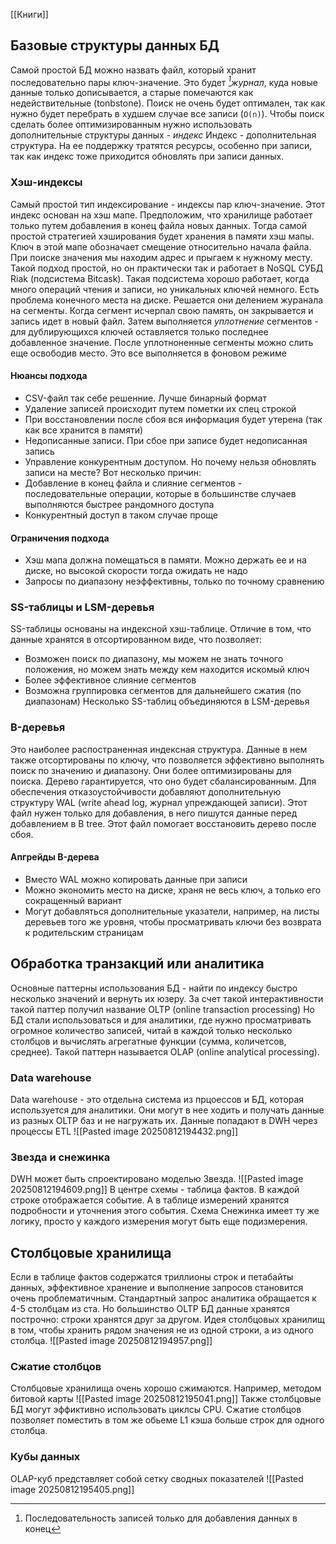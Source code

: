 [[Книги]]
## Базовые структуры данных БД
Самой простой БД можно назвать файл, который хранит последовательно пары ключ-значение. Это будет *[^1]журнал*, куда новые данные только дописывается, а старые помечаются как недействительные (tonbstone). 
Поиск не очень будет оптимален, так как нужно будет перебрать в худшем случае все записи (`O(n)`).  Чтобы поиск сделать более оптимизированным нужно использовать дополнительные структуры данных - *индекс*
Индекс - дополнительная структура. На ее поддержку тратятся ресурсы, особенно при записи, так как индекс тоже приходится обновлять при записи данных.
### Хэш-индексы
Самый простой тип индексирование - индексы пар ключ-значение. Этот индекс основан на хэш мапе. 
Предположим, что хранилище работает только путем добавления в конец файла новых данных. Тогда самой простой стратегией хэширования будет хранения в памяти хэш мапы. Ключ в этой мапе обозначает смещение относительно начала файла. При поиске значения мы находим адрес и прыгаем к нужному месту.
Такой подход простой, но он практически так и работает в NoSQL СУБД Riak (подсистема Bitcask). 
Такая подсистема хорошо работает, когда много операций чтения и записи, но уникальных ключей немного. 
Есть проблема конечного места на диске. Решается они делением журанала на сегменты. Когда сегмент исчерпал свою память, он закрывается и запись идет в новый файл. Затем выполняется *уплотнение* сегментов - для дублирующихся ключей оставляется только последнее добавленное значение. После уплотноненные сегменты можно слить еще освободив место. Это все выполняется в фоновом режиме
#### Нюансы подхода
- CSV-файл так себе решенние. Лучше бинарный формат
- Удаление записей происходит путем пометки их спец строкой
- При восстановлении после сбоя вся информация будет утерена (так как все хранится в памяти)
- Недописанные записи. При сбое при записе будет недописанная запись
- Управление конкурентным доступом. 
Но почему нельзя обновлять записи на месте? Вот несколько причин:
- Добавление в конец файла и слияние сегментов - последовательные операции, которые в большинстве случаев выполняются быстрее рандомного доступа
- Конкурентный доступ в таком случае проще
#### Ограничения подхода
- Хэш мапа должна помещаться в памяти. Можно держать ее и на диске, но высокой скорости тогда ожидать не надо
- Запросы по диапазону неэффективны, только по точному сравнению
### SS-таблицы и LSM-деревья
SS-таблицы основаны на индексной хэш-таблице. Отличие в том, что данные хранятся в отсортированном виде, что позволяет:
- Возможен поиск по диапазону, мы можем не знать точного положения, но можем знать между кем находится искомый ключ
- Более эффективное слияние сегментов
- Возможна группировка сегментов для дальнейшего сжатия (по диапазонам)
Несколько SS-таблиц объединяются в LSM-деревья
### B-деревья
Это наиболее распостраненная индексная структура. Данные в нем также отсортированы по ключу, что позволяется эффективно выполнять поиск по значению и диапазону. Они более оптимизированы для поиска. 
Дерево гарантируется, что оно будет сбалансированным. 
Для обеспечения отказоустойчивости добавляют дополнительную структуру WAL (write ahead log, журнал упреждающей записи). Этот файл нужен только для добавления, в него пишутся данные перед добавлением в B tree. Этот файл помогает восстановить дерево после сбоя.
#### Апгрейды B-дерева
- Вместо WAL можно копировать данные при записи
- Можно экономить место на диске, храня не весь ключ, а только его сокращенный вариант
- Могут добавляться дополнительные указатели, например, на листы деревьев того же уровня, чтобы просматривать ключи без возврата к родительским страницам
## Обработка транзакций или аналитика
Основные паттерны использования БД - найти по индексу быстро несколько значений и вернуть их юзеру. За счет такой интерактивности такой паттер получил название OLTP (online transaction processing)
Но БД стали использоваться и для аналитики, где нужно просматривать огромное количество записей, читай в каждой только несколько столбцов и вычислять агрегатные функции (сумма, количетсов, среднее). Такой паттерн называется OLAP (online analytical processing). 
### Data warehouse
Data warehouse - это отдельна система из прцоессов и БД, которая используется для аналитики. Они могут в нее ходить и получать данные из разных OLTP баз и не нагружать их. 
Данные попадают в DWH через процессы ETL
![[Pasted image 20250812194432.png]]

### Звезда и снежинка
DWH может быть спроектировано моделью Звезда. 
![[Pasted image 20250812194609.png]]
В центре схемы - таблица фактов. В каждой строке отображается событие. А в таблице измерений хранятся подробности и уточнения этого события. 
Схема Снежинка имеет ту же логику, просто у каждого измерения могут быть еще подизмерения.
## Столбцовые хранилища
Если в таблице фактов содержатся триллионы строк и петабайты данных, эффективное хранение и выполнение запросов становится очень проблематичным. 
Стандартный запрос аналитика обращается к 4-5 столбцам из ста. Но большинство OLTP БД данные хранятся построчно: строки хранятся друг за другом. Идея столбцовых хранилищ в том, чтобы хранить рядом значения не из одной строки, а из одного столбца. 
![[Pasted image 20250812194957.png]]
### Сжатие столбцов
Столбцовые хранилища очень хорошо сжимаются. Например, методом битовой карты
![[Pasted image 20250812195041.png]]
Также столбцовые БД могут эффиктивно использовать циклсы CPU. Сжатие столбцов позволяет поместить в том же обьеме L1 кэша больше строк для одного столбца. 
### Кубы данных
OLAP-куб представляет собой сетку сводных показателей
![[Pasted image 20250812195405.png]]


[^1]: Последовательность записей только для добавления данных в конец
